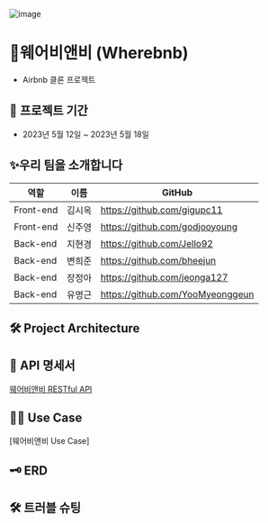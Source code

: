 ![image](https://github.com/Jello92/Wherebnb/assets/128972031/7223c323-e6b9-46a6-b3e6-093886229346)


# 💌웨어비앤비 (Wherebnb)
- Airbnb 클론 프로젝트 

📆 프로젝트 기간
---------------------------------------
- 2023년 5월 12일 ~ 2023년 5월 18일

✨우리 팀을 소개합니다
---------------------------------------
| 역할 | 이름 | GitHub |
| ------ | -- | ----|
| Front-end | 김시옥 | https://github.com/gigupc11|
| Front-end | 신주영 | https://github.com/godjooyoung|
| Back-end | 지현경 |  https://github.com/Jello92|
| Back-end | 변희준 | https://github.com/bheejun|
| Back-end | 장정아 | https://github.com/jeonga127|
| Back-end | 유명근 | https://github.com/YooMyeonggeun|

🛠 Project Architecture
---------------------------------------


📅 API 명세서
---------------------------------------
[웨어비앤비 RESTful API](https://www.notion.so/d51fb0accf2346f289b0b48aab0cb4e6?v=7bb6e69cf6824212ac4312097871c3c3&pvs=4)

👨‍💻 Use Case
---------------------------------------
[웨어비앤비 Use Case]

🗝 ERD 
---------------------------------------

🛠 트러블 슈팅
---------------------------------------
